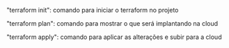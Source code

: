 "terraform init": comando para iniciar o terraform no projeto 

"terraform plan": comando para mostrar o que será implantando na cloud 

"terraform apply": comando para  aplicar as alterações e subir para a cloud 
